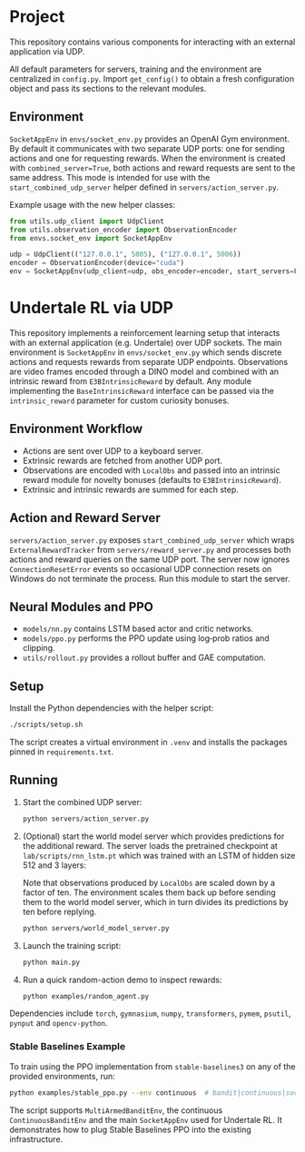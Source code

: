 # Project

This repository contains various components for interacting with an external application via UDP.

All default parameters for servers, training and the environment are
centralized in `config.py`.  Import `get_config()` to obtain a fresh
configuration object and pass its sections to the relevant modules.

## Environment

`SocketAppEnv` in `envs/socket_env.py` provides an OpenAI Gym environment. By default it communicates with two separate UDP ports: one for sending actions and one for requesting rewards. When the environment is created with `combined_server=True`, both actions and reward requests are sent to the same address. This mode is intended for use with the `start_combined_udp_server` helper defined in `servers/action_server.py`.

Example usage with the new helper classes:

```python
from utils.udp_client import UdpClient
from utils.observation_encoder import ObservationEncoder
from envs.socket_env import SocketAppEnv

udp = UdpClient(("127.0.0.1", 5005), ("127.0.0.1", 5006))
encoder = ObservationEncoder(device="cuda")
env = SocketAppEnv(udp_client=udp, obs_encoder=encoder, start_servers=False)
```

# Undertale RL via UDP

This repository implements a reinforcement learning setup that interacts with an external application (e.g. Undertale) over UDP sockets. The main environment is `SocketAppEnv` in `envs/socket_env.py` which sends discrete actions and requests rewards from separate UDP endpoints. Observations are video frames encoded through a DINO model and combined with an intrinsic reward from `E3BIntrinsicReward` by default. Any module implementing the `BaseIntrinsicReward` interface can be passed via the `intrinsic_reward` parameter for custom curiosity bonuses.

## Environment Workflow
* Actions are sent over UDP to a keyboard server.
* Extrinsic rewards are fetched from another UDP port.
* Observations are encoded with `LocalObs` and passed into an intrinsic reward module for novelty bonuses (defaults to `E3BIntrinsicReward`).
* Extrinsic and intrinsic rewards are summed for each step.

## Action and Reward Server
`servers/action_server.py` exposes `start_combined_udp_server` which wraps
`ExternalRewardTracker` from `servers/reward_server.py` and processes both
actions and reward queries on the same UDP port. The server now ignores
`ConnectionResetError` events so occasional UDP connection resets on Windows do
not terminate the process. Run this module to start the server.

## Neural Modules and PPO
* `models/nn.py` contains LSTM based actor and critic networks.
* `models/ppo.py` performs the PPO update using log‑prob ratios and clipping.
* `utils/rollout.py` provides a rollout buffer and GAE computation.

## Setup
Install the Python dependencies with the helper script:

```bash
./scripts/setup.sh
```

The script creates a virtual environment in `.venv` and installs the
packages pinned in `requirements.txt`.

## Running
1. Start the combined UDP server:
   ```bash
   python servers/action_server.py
   ```
2. (Optional) start the world model server which provides predictions for
   the additional reward. The server loads the pretrained checkpoint at
   `lab/scripts/rnn_lstm.pt` which was trained with an LSTM of hidden size
   512 and 3 layers:

   Note that observations produced by `LocalObs` are scaled down by a
   factor of ten. The environment scales them back up before sending them to
   the world model server, which in turn divides its predictions by ten
   before replying.

   ```bash
   python servers/world_model_server.py
   ```
3. Launch the training script:
   ```bash
   python main.py
   ```
4. Run a quick random-action demo to inspect rewards:
   ```bash
   python examples/random_agent.py
   ```

Dependencies include `torch`, `gymnasium`, `numpy`, `transformers`, `pymem`,
`psutil`, `pynput` and `opencv-python`.

### Stable Baselines Example

To train using the PPO implementation from `stable-baselines3` on any of the
provided environments, run:

```bash
python examples/stable_ppo.py --env continuous  # bandit|continuous|socket
```

The script supports `MultiArmedBanditEnv`, the continuous
`ContinuousBanditEnv` and the main `SocketAppEnv` used for Undertale RL.
It demonstrates how to plug Stable Baselines PPO into the existing
infrastructure.
